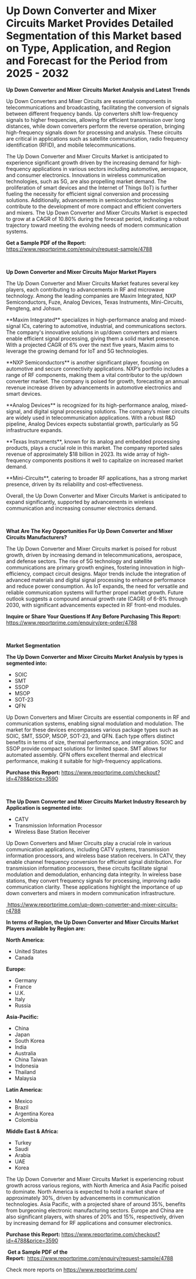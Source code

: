 <p><h1>Up Down Converter and Mixer Circuits Market Provides Detailed Segmentation of this Market based on Type, Application, and Region and Forecast for the Period from 2025 - 2032</h1></p><p><strong>Up Down Converter and Mixer Circuits Market Analysis and Latest Trends</strong></p>
<p><p>Up Down Converters and Mixer Circuits are essential components in telecommunications and broadcasting, facilitating the conversion of signals between different frequency bands. Up converters shift low-frequency signals to higher frequencies, allowing for efficient transmission over long distances, while down converters perform the reverse operation, bringing high-frequency signals down for processing and analysis. These circuits are critical in applications such as satellite communication, radio frequency identification (RFID), and mobile telecommunications.</p><p>The Up Down Converter and Mixer Circuits Market is anticipated to experience significant growth driven by the increasing demand for high-frequency applications in various sectors including automotive, aerospace, and consumer electronics. Innovations in wireless communication technologies, such as 5G, are also propelling market demand. The proliferation of smart devices and the Internet of Things (IoT) is further fueling the necessity for efficient signal conversion and processing solutions. Additionally, advancements in semiconductor technologies contribute to the development of more compact and efficient converters and mixers. The Up Down Converter and Mixer Circuits Market is expected to grow at a CAGR of 10.80% during the forecast period, indicating a robust trajectory toward meeting the evolving needs of modern communication systems.</p></p>
<p><strong>Get a Sample PDF of the Report:&nbsp;</strong> <a href="https://www.reportprime.com/enquiry/request-sample/4788?utm_campaign=2530&utm_medium=2&utm_source=Github&utm_content=ia&utm_term=19032025&utm_id=up-down-converter-and-mixer-circuits">https://www.reportprime.com/enquiry/request-sample/4788</a></p>
<p>&nbsp;</p>
<p><strong>Up Down Converter and Mixer Circuits Major Market Players</strong></p>
<p><p>The Up Down Converter and Mixer Circuits Market features several key players, each contributing to advancements in RF and microwave technology. Among the leading companies are Maxim Integrated, NXP Semiconductors, Fuze, Analog Devices, Texas Instruments, Mini-Circuits, Pengteng, and Johsun.</p><p>**Maxim Integrated** specializes in high-performance analog and mixed-signal ICs, catering to automotive, industrial, and communications sectors. The company's innovative solutions in up/down converters and mixers enable efficient signal processing, giving them a solid market presence. With a projected CAGR of 6% over the next five years, Maxim aims to leverage the growing demand for IoT and 5G technologies.</p><p>**NXP Semiconductors** is another significant player, focusing on automotive and secure connectivity applications. NXP’s portfolio includes a range of RF components, making them a vital contributor to the up/down converter market. The company is poised for growth, forecasting an annual revenue increase driven by advancements in automotive electronics and smart devices.</p><p>**Analog Devices** is recognized for its high-performance analog, mixed-signal, and digital signal processing solutions. The company’s mixer circuits are widely used in telecommunication applications. With a robust R&D pipeline, Analog Devices expects substantial growth, particularly as 5G infrastructure expands.</p><p>**Texas Instruments**, known for its analog and embedded processing products, plays a crucial role in this market. The company reported sales revenue of approximately $18 billion in 2023. Its wide array of high-frequency components positions it well to capitalize on increased market demand.</p><p>**Mini-Circuits**, catering to broader RF applications, has a strong market presence, driven by its reliability and cost-effectiveness.</p><p>Overall, the Up Down Converter and Mixer Circuits Market is anticipated to expand significantly, supported by advancements in wireless communication and increasing consumer electronics demand.</p></p>
<p>&nbsp;</p>
<p><strong>What Are The Key Opportunities For Up Down Converter and Mixer Circuits Manufacturers?</strong></p>
<p><p>The Up Down Converter and Mixer Circuits market is poised for robust growth, driven by increasing demand in telecommunications, aerospace, and defense sectors. The rise of 5G technology and satellite communications are primary growth engines, fostering innovation in high-efficiency, compact circuit designs. Major trends include the integration of advanced materials and digital signal processing to enhance performance and reduce power consumption. As IoT expands, the need for versatile and reliable communication systems will further propel market growth. Future outlook suggests a compound annual growth rate (CAGR) of 6-8% through 2030, with significant advancements expected in RF front-end modules.</p></p>
<p><strong>Inquire or Share Your Questions If Any Before Purchasing This Report:</strong> <a href="https://www.reportprime.com/enquiry/pre-order/4788?utm_campaign=2530&utm_medium=2&utm_source=Github&utm_content=ia&utm_term=19032025&utm_id=up-down-converter-and-mixer-circuits">https://www.reportprime.com/enquiry/pre-order/4788</a></p>
<p>&nbsp;</p>
<p><strong>Market Segmentation</strong></p>
<p><strong>The Up Down Converter and Mixer Circuits Market Analysis by types is segmented into:</strong></p>
<p><ul><li>SOIC</li><li>SMT</li><li>SSOP</li><li>MSOP</li><li>SOT-23</li><li>QFN</li></ul></p>
<p><p>Up Down Converters and Mixer Circuits are essential components in RF and communication systems, enabling signal modulation and modulation. The market for these devices encompasses various package types such as SOIC, SMT, SSOP, MSOP, SOT-23, and QFN. Each type offers distinct benefits in terms of size, thermal performance, and integration. SOIC and SSOP provide compact solutions for limited space. SMT allows for automated assembly. QFN offers excellent thermal and electrical performance, making it suitable for high-frequency applications.</p></p>
<p><strong>Purchase this Report:&nbsp;</strong><a href="https://www.reportprime.com/checkout?id=4788&price=3590&utm_campaign=2530&utm_medium=2&utm_source=Github&utm_content=ia&utm_term=19032025&utm_id=up-down-converter-and-mixer-circuits">https://www.reportprime.com/checkout?id=4788&price=3590</a></p>
<p>&nbsp;</p>
<p><strong>The Up Down Converter and Mixer Circuits Market Industry Research by Application is segmented into:</strong></p>
<p><ul><li>CATV</li><li>Transmission Information Processor</li><li>Wireless Base Station Receiver</li></ul></p>
<p><p>Up Down Converters and Mixer Circuits play a crucial role in various communication applications, including CATV systems, transmission information processors, and wireless base station receivers. In CATV, they enable channel frequency conversion for efficient signal distribution. For transmission information processors, these circuits facilitate signal modulation and demodulation, enhancing data integrity. In wireless base stations, they convert frequency signals for processing, improving radio communication clarity. These applications highlight the importance of up down converters and mixers in modern communication infrastructure.</p></p>
<p><a href="https://www.reportprime.com/up-down-converter-and-mixer-circuits-r4788?utm_campaign=2530&utm_medium=2&utm_source=Github&utm_content=ia&utm_term=19032025&utm_id=up-down-converter-and-mixer-circuits">&nbsp;https://www.reportprime.com/up-down-converter-and-mixer-circuits-r4788</a></p>
<p><strong>In terms of Region, the Up Down Converter and Mixer Circuits Market Players available by Region are:</strong></p>
<p>
    <p> <strong> North America: </strong>
        <ul>
            <li>United States</li>
            <li>Canada</li>
        </ul>
        </p> 
    <p> <strong> Europe: </strong>
        <ul>
            <li>Germany</li>
            <li>France</li>
            <li>U.K.</li>
            <li>Italy</li>
            <li>Russia</li>
        </ul>
        </p> 
    <p> <strong> Asia-Pacific: </strong>
        <ul>
            <li>China</li>
            <li>Japan</li>
            <li>South Korea</li>
            <li>India</li>
            <li>Australia</li>
            <li>China Taiwan</li>
            <li>Indonesia</li>
            <li>Thailand</li>
            <li>Malaysia</li>
        </ul>
        </p> 
    <p> <strong> Latin America: </strong>
        <ul>
            <li>Mexico</li>
            <li>Brazil</li>
            <li>Argentina Korea</li>
            <li>Colombia</li>
        </ul>
        </p> 
    <p> <strong> Middle East & Africa: </strong>
        <ul>
            <li>Turkey</li>
            <li>Saudi</li>
            <li>Arabia</li>
            <li>UAE</li>
            <li>Korea</li>
        </ul>
    </p>
    </p>
<p><p>The Up Down Converter and Mixer Circuits Market is experiencing robust growth across various regions, with North America and Asia Pacific poised to dominate. North America is expected to hold a market share of approximately 30%, driven by advancements in communication technologies. Asia Pacific, with a projected share of around 35%, benefits from burgeoning electronic manufacturing sectors. Europe and China are also significant players, with shares of 20% and 15%, respectively, driven by increasing demand for RF applications and consumer electronics.</p></p>
<p><strong>Purchase this Report: </strong><a href="https://www.reportprime.com/checkout?id=4788&price=3590&utm_campaign=2530&utm_medium=2&utm_source=Github&utm_content=ia&utm_term=19032025&utm_id=up-down-converter-and-mixer-circuits">https://www.reportprime.com/checkout?id=4788&price=3590</a></p>
<p>&nbsp;<strong>Get a Sample PDF of the Report:&nbsp;&nbsp;</strong><a href="https://www.reportprime.com/enquiry/request-sample/4788?utm_campaign=2530&utm_medium=2&utm_source=Github&utm_content=ia&utm_term=19032025&utm_id=up-down-converter-and-mixer-circuits">https://www.reportprime.com/enquiry/request-sample/4788</a></p>
<p><strong></strong></p>
<p>Check more reports on <a href="https://www.reportprime.com/?utm_campaign=2530&utm_medium=2&utm_source=Github&utm_content=ia&utm_term=19032025&utm_id=up-down-converter-and-mixer-circuits">https://www.reportprime.com/</a></p>